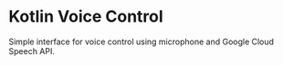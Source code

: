 # Kotlin Voice Control

Simple interface for voice control using microphone and Google Cloud Speech API.
